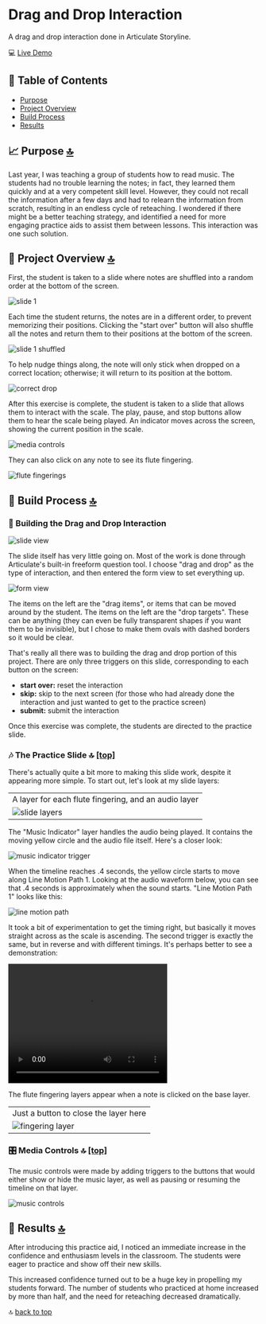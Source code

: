# Drag and Drop Interaction

A drag and drop interaction done in Articulate Storyline.

:computer: [Live Demo](https://souperstition.github.io/Drag-and-Drop-Interaction/)

## :bookmark_tabs: Table of Contents
- [Purpose](#chart_with_upwards_trend-purpose-top)
- [Project Overview](#mag_right-project-overview-top)
- [Build Process](#triangular_ruler-build-process-top)
- [Results](#partying_face-results-top)

## :chart_with_upwards_trend: Purpose [:top:](#bookmark_tabs-table-of-contents) 

Last year, I was teaching a group of students how to read music. The students had no trouble learning the notes; in fact, they learned them quickly and at a very competent skill level. However, they could not recall the information after a few days and had to relearn the information from scratch, resulting in an endless cycle of reteaching. I wondered if there might be a better teaching strategy, and identified a need for more engaging practice aids to assist them between lessons. This interaction was one such solution.

## :mag_right: Project Overview [:top:](#bookmark_tabs-table-of-contents) 

First, the student is taken to a slide where notes are shuffled into a random order at the bottom of the screen.

![slide 1](https://github.com/souperstition/Gmajor-Scale-Drag-and-Drop-Interaction/blob/master/img/slide1.png?raw=true)

Each time the student returns, the notes are in a different order, to prevent memorizing their positions. Clicking the "start over" button will also shuffle all the notes and return them to their positions at the bottom of the screen.

![slide 1 shuffled](https://github.com/souperstition/Gmajor-Scale-Drag-and-Drop-Interaction/blob/master/img/slide1-shuffled.png?raw=true)

To help nudge things along, the note will only stick when dropped on a correct location; otherwise; it will return to its position at the bottom.

![correct drop](https://github.com/souperstition/Gmajor-Scale-Drag-and-Drop-Interaction/blob/master/img/correct-drop.gif?raw=true)

After this exercise is complete, the student is taken to a slide that allows them to interact with the scale. The play, pause, and stop buttons allow them to hear the scale being played. An indicator moves across the screen, showing the current position in the scale. 

![media controls](https://github.com/souperstition/Gmajor-Scale-Drag-and-Drop-Interaction/blob/master/img/media-controls.gif?raw=true)

They can also click on any note to see its flute fingering.

![flute fingerings](https://github.com/souperstition/Gmajor-Scale-Drag-and-Drop-Interaction/blob/master/img/flute-fingerings.gif?raw=true)

## :triangular_ruler: Build Process [:top:](#bookmark_tabs-table-of-contents) 

### :wrench: Building the Drag and Drop Interaction

![slide view](https://github.com/souperstition/Gmajor-Scale-Drag-and-Drop-Interaction/blob/master/img/slide-view.png?raw=true)

The slide itself has very little going on. Most of the work is done through Articulate's built-in freeform question tool. I choose "drag and drop" as the type of interaction, and then entered the form view to set everything up.

![form view](https://github.com/souperstition/Gmajor-Scale-Drag-and-Drop-Interaction/blob/master/img/form-view.png?raw=true)

The items on the left are the "drag items", or items that can be moved around by the student. The items on the left are the "drop targets". These can be anything (they can even be fully transparent shapes if you want them to be invisible), but I chose to make them ovals with dashed borders so it would be clear.

That's really all there was to building the drag and drop portion of this project. There are only three triggers on this slide, corresponding to each button on the screen:

- **start over:** reset the interaction
- **skip:** skip to the next screen (for those who had already done the interaction and just wanted to get to the practice screen)
- **submit:** submit the interaction

Once this exercise was complete, the students are directed to the practice slide.

### :notes: The Practice Slide :top: [[top]](#bookmark_tabs-table-of-contents)

There's actually quite a bit more to making this slide work, despite it appearing more simple. To start out, let's look at my slide layers:

| |
| --- |
| A layer for each flute fingering, and an audio layer |
| ![slide layers](https://github.com/souperstition/Gmajor-Scale-Drag-and-Drop-Interaction/blob/master/img/slide-layers.png?raw=true) |

The "Music Indicator" layer handles the audio being played. It contains the moving yellow circle and the audio file itself. Here's a closer look:

![music indicator trigger](https://github.com/souperstition/Gmajor-Scale-Drag-and-Drop-Interaction/blob/master/img/music-indicator-trigger.png?raw=true)

When the timeline reaches .4 seconds, the yellow circle starts to move along Line Motion Path 1. Looking at the audio waveform below, you can see that .4 seconds is approximately when the sound starts. "Line Motion Path 1" looks like this:

![line motion path](https://github.com/souperstition/Gmajor-Scale-Drag-and-Drop-Interaction/blob/master/img/motion-path.png?raw=true)

It took a bit of experimentation to get the timing right, but basically it moves straight across as the scale is ascending. The second trigger is exactly the same, but in reverse and with different timings. It's perhaps better to see a demonstration:

<video width="320" height="240" controls>
  <source src="https://github.com/souperstition/Gmajor-Scale-Drag-and-Drop-Interaction/blob/master/img/music-indicator-demo.mp4?raw=true" type="video/mp4">
Your browser does not support the video tag.
</video>

The flute fingering layers appear when a note is clicked on the base layer. 

| |
| --- |
| Just a button to close the layer here |
| ![fingering layer](https://github.com/souperstition/Gmajor-Scale-Drag-and-Drop-Interaction/blob/master/img/fingering-layer.png?raw=true) |

### :control_knobs: Media Controls :top: [[top]](#bookmark_tabs-table-of-contents)

The music controls were made by adding triggers to the buttons that would either show or hide the music layer, as well as pausing or resuming the timeline on that layer.

![music controls](https://github.com/souperstition/Gmajor-Scale-Drag-and-Drop-Interaction/blob/master/img/music-controls.png?raw=true)

## :partying_face: Results [:top:](#bookmark_tabs-table-of-contents)

After introducing this practice aid, I noticed an immediate increase in the confidence and enthusiasm levels in the classroom. The students were eager to practice and show off their new skills. 

This increased confidence turned out to be a huge key in propelling my students forward. The number of students who practiced at home increased by more than half, and the need for reteaching decreased dramatically.

:top: [back to top](#bookmark_tabs-table-of-contents)